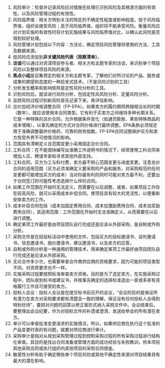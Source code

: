 1. 风险审计：检查并记录风险应对措施在处理已识别风险及其根源方面的有效性，以及风险管理过程的有效性。
2. 风险临界值：相关方特别关注的特定的不确定性程度或影响程度。低于风险临界值，组织会接受风险；高于风险临界值，组织将不能承受风险。衡量风险应对计划实施的有效性时将计划实施结果与风险临界值对比，以确认此风险是否得到较好处理。
3. 风险管理计划包括以下内容：方法论，确定项目风险管理将使用的方法、工具及数据来源。
4. 低风险应添加到**非关键风险列表（观察清单）**。
5. **访谈**可以通过对资深项目参与者、相关方和主题专家的访谈，来识别单个项目风险以及整体项目风险的来源。
6. **焦点小组**是召集预定的相关方和主题专家，了解他们对所讨论的产品、服务或成果的期望和态度的一种启发式技术。（不是风险识别的工具）
7. 分析发生概率和影响矩阵是定性风险分析的工具。
8. 识别风险后，就该进行风险分析，包括定性风风险分析、定量风险分析。
9. 监控风险过程识别新风险首先记录下来，再评估影响。
10. 总价加经济价格调整合同（FP-EPA）。如果卖方的履约期将跨越相当长的时期（数年），就应该使用本合同类型。它有利于买卖方之间维持多种长期关系。它是一种特殊的总价合同，允许根据条件变化（如通货膨胀、某些特殊商品的成本增降），以事先确定的方式对合同价格进行最终调整。EPA条款必须规定用于准确调整最终价格的、可靠的财务指数。FP-EPA合同试图保护买方和卖方免受外界不可控情况的影响。
11. 范围具有清晰定义且范围变更小采用固定总价合同。
12. 工料合同：在不能很快编写出准确工作说明书的情况下，经常使用工料合同来增加人员、聘请专家和寻求其他外部支持。
13. 工料合同，买方为工与料付费，卖方最不担心范围变更与进度变更。注意总价合同的适用范围（买方必须准确定义要采购的产品和服务，对采购规范的任何变更都可能增加买方的成本）当对你最有利的同时可能对卖方最不利，还要出于合同签订的可能性考虑选择什么样的合同。
14. 如果工作范围在开始时无法定义，而需要在以后调整，或者，如果项目工作存在较高风险，就可以采用成本补偿合同，使项目具有较大的灵活性，以便重新安排卖方的工作。
15. 成本补偿合同包括（成本加固定费用合同、成本加激励费用合同、成本加奖励费用合同），其适用范围：工作范围在开始时无法准确定义，从而需要在以后进行调整。
16. 确定某项工作最好是由项目团队自行完成还是应该从外部采购，是自制或外购分析。
17. 采购文件是在招投标活动中使用的文件，包括买方的投标邀请书、谈判邀请书、信息邀请书、报价邀请书、建议邀请书，以及卖方的应答。
18. 自制或外购分析是一种通用的管理技术，用来确定某项工作最好由项目团队自行完成还是应该从外部采购。
19. 无论合作多少次，也需要审查合作商供应商的资格要求，因为可能的项目类型不同，对资质要求也不一样。
20. 实施采购过程要按照标准审查卖方资格，目的是为了选定卖方，在实施采购过程中，团队收到标书或建议书，并按事先确定的选择标准选出一家或多家有资格履行工作且可接受的卖方。
21. 投标人会议：投标人会议是在提交标书前召开的会议，“会议的目的是保证所有潜力在卖方对采购要求都有清楚且一致的理解，保证没有任何投标人会得到特别优待”，要把对问题的回答以修正案形式纳入采购文件中。会议结束后，要整理出会议纪要，作为对招标文件的补遗或澄清，发送给参会的所有潜在卖方。
22. 审计可以审查批准变更请求的实施情况，所以，如果供应商在执行这个批准的产品变更时真的有问题，就要对供应商进行审计。
23. 采购审计是指对从规划采购管理过程到控制采购过程的所有采购过程进行结构化审查。其目的是找出合同准备或管理方面的成功经验与失败教训，供本项目其他采购合同或执行组织内其他项目的采购合同借鉴。
24. 敏感性分析有助于确定哪些单个项目风险或其他不确定性来源对项目结果具有最大的潜在影响。

